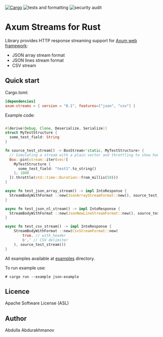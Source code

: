 [![Cargo](https://img.shields.io/crates/v/axum-streams.svg)](https://crates.io/crates/axums-streams)
![tests and formatting](https://github.com/abdolence/axum-streams-rs/workflows/tests%20&amp;%20formatting/badge.svg)
![security audit](https://github.com/abdolence/axum-streams-rs/workflows/security%20audit/badge.svg)

# Axum Streams for Rust

Library provides HTTP response streaming support for [Axum web framework](https://github.com/tokio-rs/axum):
- JSON array stream format
- JSON lines stream format
- CSV stream

## Quick start


Cargo.toml:
```toml
[dependencies]
axum-streams = { version = "0.1", features=["json", "csv"] }
```

Example code:
```rust

#[derive(Debug, Clone, Deserialize, Serialize)]
struct MyTestStructure {
  some_test_field: String
}

fn source_test_stream() -> BoxStream<'static, MyTestStructure> {
  // Simulating a stream with a plain vector and throttling to show how it works
  Box::pin(stream::iter(vec![
    MyTestStructure {
      some_test_field: "test1".to_string()
    }; 1000
  ]).throttle(std::time::Duration::from_millis(50)))
}

async fn test_json_array_stream() -> impl IntoResponse {
  StreamBodyWithFormat ::new(JsonArrayStreamFormat::new(), source_test_stream())
}

async fn test_json_nl_stream() -> impl IntoResponse {
  StreamBodyWithFormat ::new(JsonNewLineStreamFormat::new(), source_test_stream())
}

async fn test_csv_stream() -> impl IntoResponse {
    StreamBodyWithFormat ::new(CsvStreamFormat::new(
        true, // with_header
        b',' // CSV delimiter
    ), source_test_stream())
}

```

All examples available at [examples](examples) directory.

To run example use:
```
# cargo run --example json-example
```

## Licence
Apache Software License (ASL)

## Author
Abdulla Abdurakhmanov
